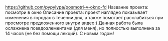 https://github.com/pypylypa/posmotri-v-okno-fd
Название проекта: посмотри в окно
Описание проекта: проект наглядно показывает изменения в городах в течении дня,
а также помогает расслабиться при просмотре предложенного внутри видео:)
Данная работа была ослажнена псевдоэлементами (для меня), но 
полностью выполнена за 14 часов (не без помощи лекций).
С новым годом!
